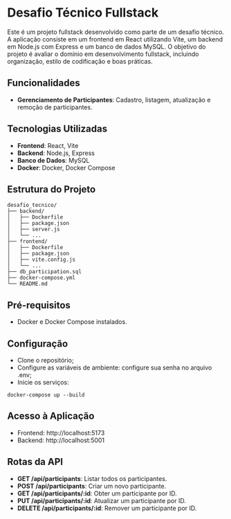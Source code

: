# Desafio Técnico Fullstack

Este é um projeto fullstack desenvolvido como parte de um desafio técnico. A aplicação consiste em um frontend em React utilizando Vite, um backend em Node.js com Express e um banco de dados MySQL. O objetivo do projeto é avaliar o domínio em desenvolvimento fullstack, incluindo organização, estilo de codificação e boas práticas.

## Funcionalidades

- **Gerenciamento de Participantes**: Cadastro, listagem, atualização e remoção de participantes.

## Tecnologias Utilizadas

- **Frontend**: React, Vite
- **Backend**: Node.js, Express
- **Banco de Dados**: MySQL
- **Docker**: Docker, Docker Compose

## Estrutura do Projeto

```
desafio_tecnico/
├── backend/
│   ├── Dockerfile
│   ├── package.json
│   ├── server.js
│   └── ...
├── frontend/
│   ├── Dockerfile
│   ├── package.json
│   ├── vite.config.js
│   └── ...
├── db_participation.sql
├── docker-compose.yml
└── README.md
```

## Pré-requisitos

- Docker e Docker Compose instalados.

## Configuração

- Clone o repositório;
- Configure as variáveis de ambiente: configure sua senha no arquivo .env;
- Inicie os serviços:

```
docker-compose up --build

```

## Acesso à Aplicação

- Frontend: http://localhost:5173
- Backend: http://localhost:5001

## Rotas da API

- **GET /api/participants**: Listar todos os participantes.
- **POST /api/participants**: Criar um novo participante.
- **GET /api/participants/:id**: Obter um participante por ID.
- **PUT /api/participants/:id**: Atualizar um participante por ID.
- **DELETE /api/participants/:id**: Remover um participante por ID.
